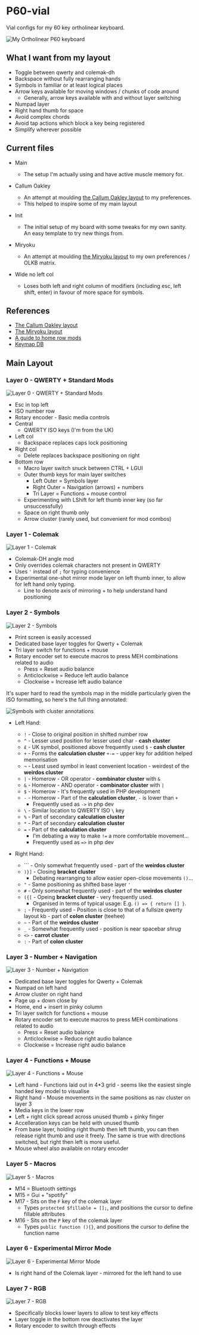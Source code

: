 # P60-vial
Vial configs for my 60 key ortholinear keyboard.

![My Ortholinear P60 keyboard](/img/p60.jpg)

## What I want from my layout

- Toggle between qwerty and colemak-dh
- Backspace without fully rearranging hands
- Symbols in familiar or at least logical places
- Arrow keys available for moving windows / chunks of code around
  - Generally, arrow keys available with and without layer switching
- Numpad layer
- Right hand thumb for space
- Avoid complex chords
- Avoid tap actions which block a key being registered
- Simplify wherever possible

## Current files

- Main
  - The setup I'm actually using and have active muscle memory for.

- Callum Oakley
  - An attempt at moulding [the Callum Oakley layout](https://github.com/callum-oakley/keymap) to my preferences.
  - This helped to inspire some of my main layout

- Init
  - The initial setup of my board with some tweaks for my own sanity. An easy template to try new things from.

- Miryoku
  - An attempt at moulding [the Miryoku layout](https://github.com/manna-harbour/miryoku/tree/master/docs/reference) to my own preferences / OLKB matrix.

- Wide no left col
  - Loses both left and right column of modifiers (including esc, left shift, enter) in favour of more space for symbols.


## References

- [The Callum Oakley layout](https://github.com/callum-oakley/keymap)
- [The Miryoku layout](https://github.com/manna-harbour/miryoku/tree/master/docs/reference)
- [A guide to home row mods](https://precondition.github.io/home-row-mods)
- [Keymap DB](https://keymapdb.com/)


## Main Layout

### Layer 0 - QWERTY + Standard Mods

![Layer 0 - QWERTY + Standard Mods](img/main/l0.png)

- Esc in top left
- ISO number row
- Rotary encoder - Basic media controls
- Central
  - QWERTY ISO keys (I'm from the UK)
- Left col
  - Backspace replaces caps lock positioning
- Right col
  - Delete replaces backspace positioning on right
- Bottom row
  - Macro layer switch snuck between CTRL + LGUI
  - Outer thumb keys for main layer switches
    - Left Outer = Symbols layer
    - Right Outer = Navigation (arrows) + numbers
    - Tri Layer = Functions + mouse control
  - Experimenting with LShift for left thumb inner key (so far unsuccessfully)
  - Space on right thumb only
  - Arrow cluster (rarely used, but convenient for mod combos)

### Layer 1 - Colemak

![Layer 1 - Colemak](img/main/l1.png)

- Colemak-DH angle mod
- Only overrides colemak characters not present in QWERTY
- Uses `'` instead of `;` for typing convenience
- Experimental one-shot mirror mode layer on left thumb inner, to allow for left hand only typing.
  - Line to denote axis of mirroring + to help understand hand positioning


### Layer 2 - Symbols

![Layer 2 - Symbols](img/main/l2.png)

- Print screen is easily accessed
- Dedicated base layer toggles for Qwerty + Colemak
- Tri layer switch for functions + mouse
- Rotary encoder set to execute macros to press MEH combinations related to audio
  - Press = Reset audio balance
  - Anticlockwise = Reduce left audio balance
  - Clockwise = Increase left audio balance

It's super hard to read the symbols map in the middle particularly given the ISO formatting, so here's the full thing annotated:

![Symbols with cluster annotations](symbols-layer-annotated.png)

- Left Hand:
  - `!` - Close to original position in shifted number row
  - `^` - Lesser used position for lesser used char - **cash cluster**
  - `£` - UK symbol, positioned above frequently used `$` - **cash cluster**
  - `+` - Forms the **calculation cluster** `+-=` - upper key for addition helped memorisation
  - `¬` - Least used symbol in least convenient location - weirdest of the **weirdos cluster**
  - `|` - Homerow - OR operator - **combinator cluster** with `&`
  - `&` - Homerow - AND operator - **combinator cluster** with `|`
  - `$` - Homerow - It's frequently used in PHP development
  - `-` - Homerow -  Part of the **calculation cluster**, `-` is lower than `+`
    - Frequently used as `->` in php dev
  - `\` - Similar location to QWERTY ISO `\` key
  - `%` - Part of secondary **calculation cluster**
  - `*` - Part of secondary **calculation cluster**
  - `=` - Part of the **calculation cluster**
    - I'm debating a way to make `!=` a more comfortable movement...
    - Frequently used as `=>` in php dev

- Right Hand:
  - `\`` - Only somewhat frequently used - part of the **weirdos cluster**
  - `)}]` - Closing **bracket cluster**
    - Debating rearranging to allow easier open-close movements `()`...
  - `"` - Same positioning as shifted base layer `'`
  - `#` - Only somewhat frequently used - part of the **weirdos cluster**
  - `({[` - Opeing **bracket cluster** - very frequently used.
    - Organised in terms of typical usage: E.g. `() => { return [] }`.
  - `;` - Frequently used - Position is close to that of a fullsize qwerty layout kb - part of **colon cluster** (teehee)
  - `~` - Part of the **weirdos cluster**
  - `_` - Somewhat frequently used - position is near spacebar *shrug*
  - `<>` - **carrot cluster**
  - `:` - Part of **colon cluster**

### Layer 3 - Number + Navigation

![Layer 3 - Number + Navigation](img/main/l3.png)

- Dedicated base layer toggles for Qwerty + Colemak
- Numpad on left hand
- Arrow cluster on right hand
- Page up + down close by
- Home, end + insert in pinky column
- Tri layer switch for functions + mouse
- Rotary encoder set to execute macros to press MEH combinations related to audio
  - Press = Reset audio balance
  - Anticlockwise = Reduce right audio balance
  - Clockwise = Increase right audio balance

### Layer 4 - Functions + Mouse

![Layer 4 - Functions + Mouse](img/main/l4.png)

- Left hand - Functions laid out in 4*3 grid - seems like the easiest single handed key model to visualise
- Right hand - Mouse movements in the same positions as nav cluster on layer 3
- Media keys in the lower row
- Left + right click spread across unused thumb + pinky finger
- Accelleration keys can be held with unused thumb
- From base layer, holding right thumb then left thumb, you can then release right thumb and use it freely. The same is true with directions switched, but right then left is more useful.
- Mouse wheel also available on rotary encoder

### Layer 5 - Macros

![Layer 5 - Macros](img/main/l5.png)

- M14 = Bluetooth settings
- M15 = Gui + "spotify"
- M17 - Sits on the `F` key of the colemak layer
  - Types `protected $fillable = [];`, and positions the cursor to define fillable attributes
- M16 - Sits on the `P` key of the colemak layer
  - Types `public function (){}`, and positions the cursor to define the function name


### Layer 6 - Experimental Mirror Mode

![Layer 6 - Experimental Mirror Mode](img/main/l6.png)

- Is right hand of the Colemak layer - mirrored for the left hand to use

### Layer 7 - RGB

![Layer 7 - RGB](img/main/l7.png)

- Specifically blocks lower layers to allow to test key effects
- Layer toggle in the bottom row deactivates the layer
- Rotary encoder to switch through effects